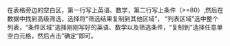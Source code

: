 在表格旁边的空白区，第一行写上英语、数学，第二行写上条件（>=80）,然后在数据中找到高级筛选，选择将“筛选结果复制到其他区域”， “列表区域”选中整个列表，“条件区域”选择刚刚写好的英语、数学以及筛选条件，“复制到”选择任意单空白元格，然后点击“确定”即可。

